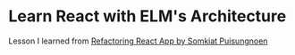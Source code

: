 # Learn React with ELM's Architecture

Lesson I learned from [Refactoring React App by Somkiat Puisungnoen](http://www.somkiat.cc/translate-and-learn-from-refactoring-react-part2/)